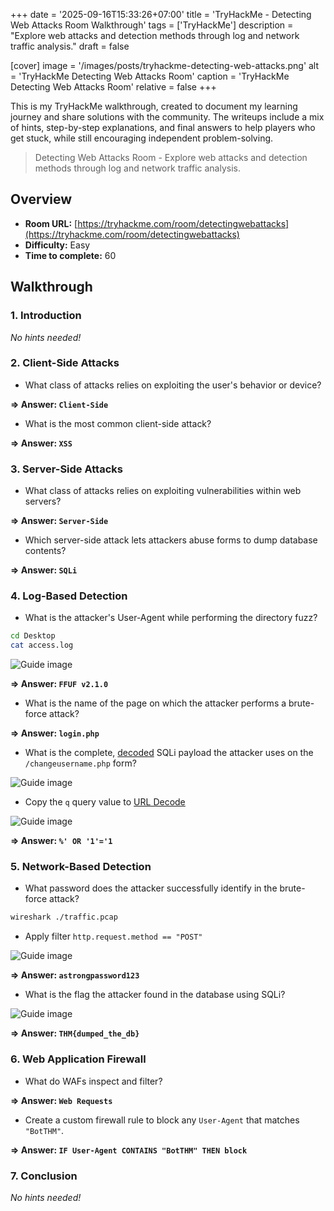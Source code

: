 +++
date = '2025-09-16T15:33:26+07:00'
title = 'TryHackMe - Detecting Web Attacks Room Walkthrough'
tags = ['TryHackMe']
description = "Explore web attacks and detection methods through log and network traffic analysis."
draft = false

[cover]
  image = '/images/posts/tryhackme-detecting-web-attacks.png'
  alt = 'TryHackMe Detecting Web Attacks Room'
  caption = 'TryHackMe Detecting Web Attacks Room'
  relative = false
+++

This is my TryHackMe walkthrough, created to document my learning journey and share solutions with the community. The writeups include a mix of hints, step-by-step explanations, and final answers to help players who get stuck, while still encouraging independent problem-solving.

> Detecting Web Attacks Room - Explore web attacks and detection methods through log and network traffic analysis.

## Overview

-   **Room URL:** [https://tryhackme.com/room/detectingwebattacks](https://tryhackme.com/room/detectingwebattacks)
-   **Difficulty:** Easy
-   **Time to complete:** 60

## Walkthrough

### 1. Introduction

_No hints needed!_

### 2. Client-Side Attacks

-   <p>What class of attacks relies on exploiting the user's behavior or device?</p>

**=> Answer: `Client-Side`**

-   <p>What is the most common client-side attack?</p>

**=> Answer: `XSS`**

### 3. Server-Side Attacks

-   <p>What class of attacks relies on exploiting vulnerabilities within web servers?</p>

**=> Answer: `Server-Side`**

-   <p>Which server-side attack lets attackers abuse forms to dump database contents?</p>

**=> Answer: `SQLi`**

### 4. Log-Based Detection

-   <p class="notion-inline-code-container"><span class="notion-enable-hover">What is the attacker's User-Agent while performing the directory fuzz?</span></p>

```bash
cd Desktop
cat access.log
```

![Guide image](/images/posts/detecting-web-attacks-1.png)

**=> Answer: `FFUF v2.1.0`**

-   <p>What is the name of the page on which the attacker performs a brute-force attack?</p>

**=> Answer: `login.php`**

-   <p>What is the complete, <a href="https://gchq.github.io/CyberChef/" target="_blank">decoded</a> SQLi payload the attacker uses on the <code>/changeusername.php</code> form?</p>

![Guide image](/images/posts/detecting-web-attacks-2.png)

-   Copy the `q` query value to [URL Decode](https://www.urldecoder.org/)

![Guide image](/images/posts/detecting-web-attacks-3.png)

**=> Answer: `%' OR '1'='1`**

### 5. Network-Based Detection

-   <p>What password does the attacker successfully identify in the brute-force attack?</p>

```bash
wireshark ./traffic.pcap
```

-   Apply filter `http.request.method == "POST"`

![Guide image](/images/posts/detecting-web-attacks-4.png)

**=> Answer: `astrongpassword123`**

-   <p>What is the flag the attacker found in the database using SQLi?</p>

![Guide image](/images/posts/detecting-web-attacks-5.png)

**=> Answer: `THM{dumped_the_db}`**

### 6. Web Application Firewall

-   <p>What do WAFs inspect and filter?</p>

**=> Answer: `Web Requests`**

-   <p>Create a custom firewall rule to block any <code>User-Agent</code> that matches <code>"BotTHM"</code>.</p>

**=> Answer: `IF User-Agent CONTAINS "BotTHM" THEN block`**

### 7. Conclusion

_No hints needed!_
